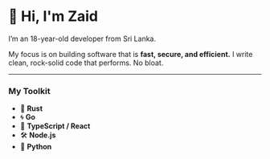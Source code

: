 # 👋 Hi, I'm Zaid

I’m an 18-year-old developer from Sri Lanka.

My focus is on building software that is **fast, secure, and efficient.**
I write clean, rock-solid code that performs. No bloat.

---

### My Toolkit

* 🦀 **Rust**
* 🌀 **Go**
* 🧩 **TypeScript / React**
* 🛠️ **Node.js**
* 🐍 **Python**
